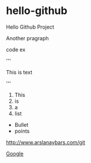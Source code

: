 # hello-github
Hello Github Project

Another pragraph

code ex

'''
<p>This is text</p>
'''

1. This
2. is
3. a
4. list

* Bullet 
* points

http://www.arslanaybars.com/git

[Google](http://www.google.com.tr)

